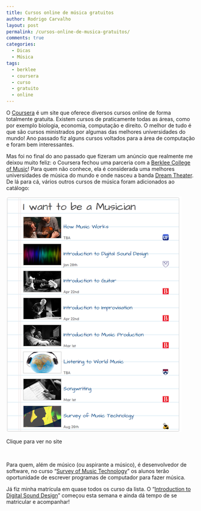```yaml
---
title: Cursos online de música gratuitos
author: Rodrigo Carvalho
layout: post
permalink: /cursos-online-de-musica-gratuitos/
comments: true
categories:
  - Dicas
  - Música
tags:
  - berklee
  - coursera
  - curso
  - gratuito
  - online
---
```

O <a title="Site do Coursera" href="http://www.coursera.org" target="_blank">Coursera</a> é um site que oferece diversos cursos online de forma totalmente gratuita. Existem cursos de praticamente todas as áreas, como por exemplo biologia, economia, computação e direito. O melhor de tudo é que são cursos ministrados por algumas das melhores universidades do mundo! Ano passado fiz alguns cursos voltados para a área de computação e foram bem interessantes.

Mas foi no final do ano passado que fizeram um anúncio que realmente me deixou muito feliz: o Coursera fechou uma parceria com a <a title="Cursos de Breklee no Coursera" href="https://www.coursera.org/berklee" target="_blank">Berklee College of Music</a>! Para quem não conhece, ela é considerada uma melhores universidades de música do mundo e onde nasceu a banda <a title="Dream Theater na Wikipédia" href="http://pt.wikipedia.org/wiki/Dream_Theater" target="_blank">Dream Theater</a>. De lá para cá, vários outros cursos de música foram adicionados ao catálogo:

<div id="attachment_846" style="width: 477px" class="wp-caption aligncenter">
  <a href="https://www.coursera.org/2013learn/list?courses=howmusicworks,guitar,improvisation,songwriting,musictech,musicproduction,digitalsounddesign,worldmusic&title=I%20want%20to%20be%20a%20Musician"><img class="size-full wp-image-846" alt="Cursos de música no Coursera" src="/wp-content/uploads/2013/01/cursos-musica.png" width="467" height="628" /></a><p class="wp-caption-text">
    Clique para ver no site
  </p>
</div>

&nbsp;

Para quem, além de músico (ou aspirante a músico), é desenvolvedor de software, no curso &#8220;<a title="Curso &quot;Survey of Music Technology&quot;" href="https://www.coursera.org/course/musictech" target="_blank">Survey of Music Technology</a>&#8221; os alunos terão oportunidade de escrever programas de computador para fazer música.

Já fiz minha matrícula em quase todos os curso da lista. O &#8220;<a title="Curso &quot;Introduction to Digital Sound Design&quot;" href="https://www.coursera.org/course/digitalsounddesign" target="_blank">Introduction to Digital Sound Design</a>&#8221; começou esta semana e ainda dá tempo de se matricular e acompanhar!
